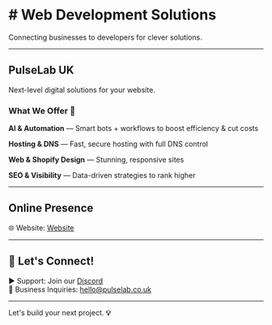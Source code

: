 # # Web Development Solutions

Connecting businesses to developers for clever solutions.

---

## PulseLab UK

Next-level digital solutions for your website. 

### What We Offer 💼 

**AI & Automation** — Smart bots + workflows to boost efficiency & cut costs

**Hosting & DNS** — Fast, secure hosting with full DNS control 

**Web & Shopify Design** — Stunning, responsive sites

**SEO & Visibility** — Data-driven strategies to rank higher



---

## Online Presence

🌐 Website: [Website](https://pulselab.co.uk)  

---

## 📢 Let's Connect!

▶ Support: Join our [Discord](https://discord.gg/J9kVfvAYeH)  
📧 Business Inquiries: [hello@pulselab.co.uk](mailto:hello@pulseitinnovate.uk)  

---

Let's build your next project. **💡**

